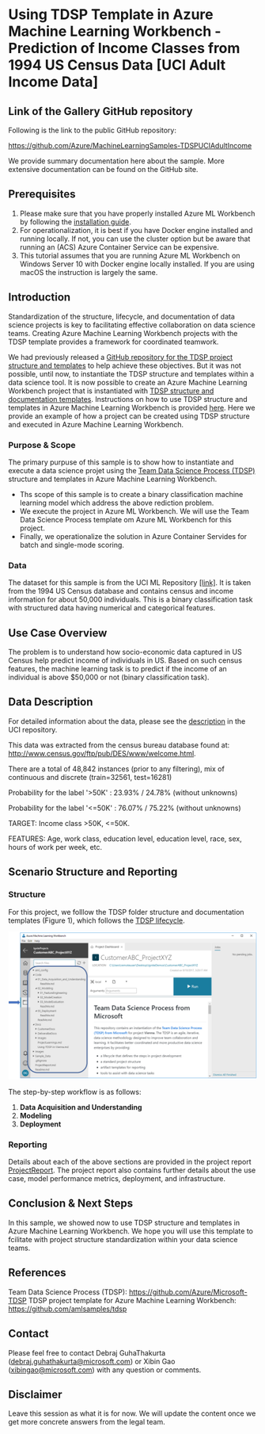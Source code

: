 # Using TDSP Template in Azure Machine Learning Workbench - Prediction of Income Classes from 1994 US Census Data [UCI Adult Income Data]


## Link of the Gallery GitHub repository
Following is the link to the public GitHub repository: 

https://github.com/Azure/MachineLearningSamples-TDSPUCIAdultIncome

We provide summary documentation here about the sample. More extensive documentation can be found on the GitHub site.


## Prerequisites
1. Please make sure that you have properly installed Azure ML Workbench by following the [installation guide](https://github.com/Azure/ViennaDocs/blob/master/Documentation/Installation.md).
2. For operationalization, it is best if you have Docker engine installed and running locally. If not, you can use the cluster option but be aware that running an (ACS) Azure Container Service can be expensive.
3. This tutorial assumes that you are running Azure ML Workbench on Windows Server 10 with Docker engine locally installed. If you are using macOS the instruction is largely the same.


## Introduction

Standardization of the structure, lifecycle, and documentation of data science projects is key to facilitating effective collaboration on data science teams. Creating Azure Machine Learning Workbench projects with the TDSP template provides a framework for coordinated teamwork.

We had previously released a [GitHub repository for the TDSP project structure and templates](https://github.com/Azure/Azure-TDSP-ProjectTemplate) to help achieve these objectives. But it was not possible, until now, to instantiate the TDSP structure and templates within a data science tool. It is now possible to create an Azure Machine Learning Workbench project that is instantiated with [TDSP structure and documentation templates](https://github.com/amlsamples/tdsp). Instructions on how to use TDSP structure and templates in Azure Machine Learning Workbench is provided [here](https://github.com/amlsamples/tdsp/blob/master/Docs/how-to-use-tdsp-in-azure-ml.md). Here we provide an example of how a project can be created using TDSP structure and executed in Azure Machine Learning Workbench.


### Purpose & Scope
The primary purpuse of this sample is to show how to instantiate and execute a data science projet using the [Team Data Science Process (TDSP)](https://github.com/Azure/Microsoft-TDSP) structure and templates in Azure Machine Learning Workbench.

 * Ths scope of this sample is to create a binary classification machine learning model which address the above rediction problem. 
 * We execute the project in Azure ML Workbench. We will use the Team Data Science Process template om Azure ML Workbench for this project. 
 * Finally, we operationalize the solution in Azure Container Servides for batch and single-mode scoring.

### Data 
The dataset for this sample is from the UCI ML Repository [[link]](https://archive.ics.uci.edu/ml/datasets/adult). It is taken from the 1994 US Census database and contains census and income information for about 50,000 individuals. This is a binary classification task with structured data having numerical and categorical features. 

## Use Case Overview
The problem is to understand how socio-economic data captured in US Census help predict income of individuals in US. Based on such census features, the machine learning task is to predict if the income of an individual is above $50,000 or not (binary classification task).

## Data Description
For detailed information about the data, please see the [description](https://archive.ics.uci.edu/ml/machine-learning-databases/adult/adult.names) in the UCI repository. 

This data was extracted from the census bureau database found at: http://www.census.gov/ftp/pub/DES/www/welcome.html. 

There are a total of 48,842 instances (prior to any filtering), mix of continuous and discrete (train=32561, test=16281)

Probability for the label '>50K'  : 23.93% / 24.78% (without unknowns)

Probability for the label '<=50K' : 76.07% / 75.22% (without unknowns)

TARGET: Income class >50K, <=50K.

FEATURES: Age, work class, education level, education level, race, sex, hours of work per week, etc.

## Scenario Structure and Reporting

### Structure
For this project, we folllow the TDSP folder structure and documentation templates (Figure 1), which follows the [TDSP lifecycle](https://github.com/Azure/Microsoft-TDSP/blob/master/Docs/lifecycle-detail.md).


![Fill in project information](./Docs/Images/instantiation-3.png) 

The step-by-step workflow is as follows:
1. **Data Acquisition and Understanding**
2. **Modeling**
3. **Deployment**

### Reporting
Details about each of the above sections are provided in the project report [ProjectReport](https://github.com/Azure/MachineLearningSamples-TDSPUCIAdultIncome/ProjectReport.md). The project report also contains further details about the use case, model performance metrics, deployment, and infrastructure.


## Conclusion & Next Steps

In this sample, we showed now to use TDSP structure and templates in Azure Machine Learning Workbench. We hope you will use this template to fcilitate with project structure standardization within your data science teams.

## References

Team Data Science Process (TDSP):  https://github.com/Azure/Microsoft-TDSP
TDSP project template for Azure Machine Learning Workbench: https://github.com/amlsamples/tdsp 

## Contact

Please feel free to contact Debraj GuhaThakurta (debraj.guhathakurta@microsoft.com) or Xibin Gao (xibingao@microsoft.com) with any question or comments.

## Disclaimer

Leave this session as what it is for now. We will update the content once we get more concrete answers from the legal team.